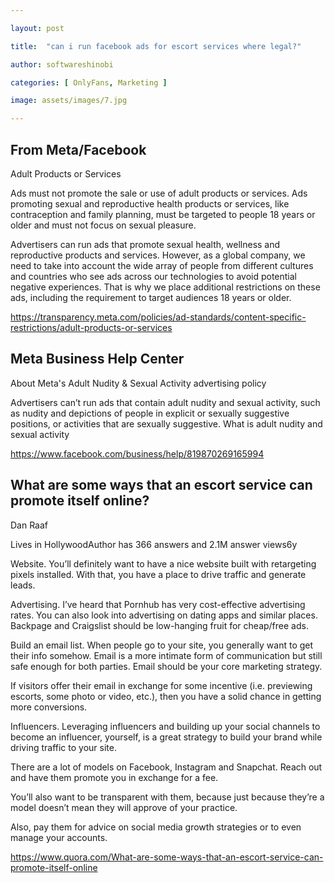 ```yaml
---

layout: post

title:  "can i run facebook ads for escort services where legal?"

author: softwareshinobi

categories: [ OnlyFans, Marketing ]

image: assets/images/7.jpg

---
```


## From Meta/Facebook

Adult Products or Services

Ads must not promote the sale or use of adult products or services. Ads promoting sexual and reproductive health products or services, like contraception and family planning, must be targeted to people 18 years or older and must not focus on sexual pleasure.

Advertisers can run ads that promote sexual health, wellness and reproductive products and services. However, as a global company, we need to take into account the wide array of people from different cultures and countries who see ads across our technologies to avoid potential negative experiences. That is why we place additional restrictions on these ads, including the requirement to target audiences 18 years or older. 

https://transparency.meta.com/policies/ad-standards/content-specific-restrictions/adult-products-or-services


## Meta Business Help Center

About Meta's Adult Nudity & Sexual Activity advertising policy

Advertisers can’t run ads that contain adult nudity and sexual activity, such as nudity and depictions of people in explicit or sexually suggestive positions, or activities that are sexually suggestive.
What is adult nudity and sexual activity

https://www.facebook.com/business/help/819870269165994

## What are some ways that an escort service can promote itself online?

Dan Raaf

Lives in HollywoodAuthor has 366 answers and 2.1M answer views6y

Website. You’ll definitely want to have a nice website built with retargeting pixels installed. With that, you have a place to drive traffic and generate leads.

Advertising. I’ve heard that Pornhub has very cost-effective advertising rates. You can also look into advertising on dating apps and similar places. Backpage and Craigslist should be low-hanging fruit for cheap/free ads.

Build an email list. When people go to your site, you generally want to get their info somehow. Email is a more intimate form of communication but still safe enough for both parties. Email should be your core marketing strategy.

If visitors offer their email in exchange for some incentive (i.e. previewing escorts, some photo or video, etc.), then you have a solid chance in getting more conversions.

Influencers. Leveraging influencers and building up your social channels to become an influencer, yourself, is a great strategy to build your brand while driving traffic to your site.

There are a lot of models on Facebook, Instagram and Snapchat. Reach out and have them promote you in exchange for a fee. 

You’ll also want to be transparent with them, because just because they’re a model doesn’t mean they will approve of your practice.

Also, pay them for advice on social media growth strategies or to even manage your accounts.

https://www.quora.com/What-are-some-ways-that-an-escort-service-can-promote-itself-online